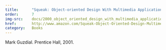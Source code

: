 ```yaml
---
title:      "Squeak: Object-oriented Design With Multimedia Applications"
order:      7
img-src:    docs/2000_object_oriented_design_with_multimedia_applications.jpg
href:       http://www.amazon.com/Squeak-Object-Oriented-Design-Multimedia-Applications/dp/0130280283
category:   Books
---
```

Mark Guzdial. Prentice Hall, 2001.
